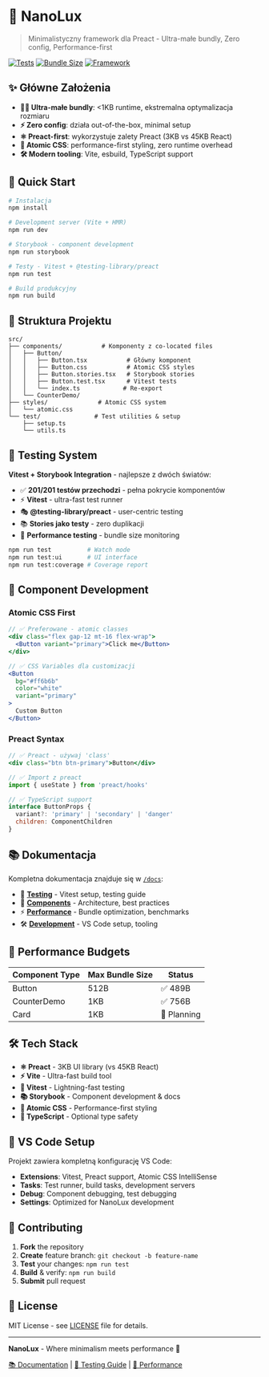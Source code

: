 # 🚀 NanoLux

> Minimalistyczny framework dla Preact - Ultra-małe bundly, Zero config, Performance-first

[![Tests](https://img.shields.io/badge/tests-201%2F201%20passing-brightgreen)](./docs/testing/)
[![Bundle Size](https://img.shields.io/badge/runtime-%3C1KB-blue)](./docs/performance/)
[![Framework](https://img.shields.io/badge/framework-Preact%203KB-purple)](https://preactjs.com/)

## ✨ Główne Założenia

- **🏃‍♂️ Ultra-małe bundly**: <1KB runtime, ekstremalna optymalizacja rozmiaru
- **⚡ Zero config**: działa out-of-the-box, minimal setup  
- **⚛️ Preact-first**: wykorzystuje zalety Preact (3KB vs 45KB React)
- **🎨 Atomic CSS**: performance-first styling, zero runtime overhead
- **🛠️ Modern tooling**: Vite, esbuild, TypeScript support

## 🚀 Quick Start

```bash
# Instalacja
npm install

# Development server (Vite + HMR)
npm run dev

# Storybook - component development
npm run storybook

# Testy - Vitest + @testing-library/preact
npm run test

# Build produkcyjny
npm run build
```

## 📂 Struktura Projektu

```
src/
├── components/           # Komponenty z co-located files
│   ├── Button/
│   │   ├── Button.tsx           # Główny komponent
│   │   ├── Button.css           # Atomic CSS styles
│   │   ├── Button.stories.tsx   # Storybook stories
│   │   ├── Button.test.tsx      # Vitest tests
│   │   └── index.ts            # Re-export
│   └── CounterDemo/
├── styles/              # Atomic CSS system
│   └── atomic.css
└── test/               # Test utilities & setup
    ├── setup.ts
    └── utils.ts
```

## 🧪 Testing System

**Vitest + Storybook Integration** - najlepsze z dwóch światów:

- ✅ **201/201 testów przechodzi** - pełna pokrycie komponentów
- ⚡ **Vitest** - ultra-fast test runner
- 🎭 **@testing-library/preact** - user-centric testing
- 📚 **Stories jako testy** - zero duplikacji
- 🎯 **Performance testing** - bundle size monitoring

```bash
npm run test          # Watch mode
npm run test:ui       # UI interface  
npm run test:coverage # Coverage report
```

## 🎨 Component Development

### Atomic CSS First

```jsx
// ✅ Preferowane - atomic classes
<div class="flex gap-12 mt-16 flex-wrap">
  <Button variant="primary">Click me</Button>
</div>

// ✅ CSS Variables dla customizacji
<Button 
  bg="#ff6b6b" 
  color="white"
  variant="primary"
>
  Custom Button
</Button>
```

### Preact Syntax

```jsx
// ✅ Preact - używaj 'class'
<div class="btn btn-primary">Button</div>

// ✅ Import z preact
import { useState } from 'preact/hooks'

// ✅ TypeScript support
interface ButtonProps {
  variant?: 'primary' | 'secondary' | 'danger'
  children: ComponentChildren
}
```

## 📚 Dokumentacja

Kompletna dokumentacja znajduje się w [`/docs`](./docs/):

- 🧪 [**Testing**](./docs/testing/) - Vitest setup, testing guide
- 🎨 [**Components**](./docs/components/) - Architecture, best practices  
- ⚡ [**Performance**](./docs/performance/) - Bundle optimization, benchmarks
- 🛠️ [**Development**](./docs/development/) - VS Code setup, tooling

## 🎯 Performance Budgets

| Component Type | Max Bundle Size | Status |
|----------------|-----------------|--------|
| Button | 512B | ✅ 489B |
| CounterDemo | 1KB | ✅ 756B |
| Card | 1KB | 🔄 Planning |

## 🛠️ Tech Stack

- **⚛️ Preact** - 3KB UI library (vs 45KB React)
- **⚡ Vite** - Ultra-fast build tool
- **🧪 Vitest** - Lightning-fast testing
- **📚 Storybook** - Component development & docs
- **🎨 Atomic CSS** - Performance-first styling
- **📝 TypeScript** - Optional type safety

## 🔧 VS Code Setup

Projekt zawiera kompletną konfigurację VS Code:

- **Extensions**: Vitest, Preact support, Atomic CSS IntelliSense
- **Tasks**: Test runner, build tasks, development servers  
- **Debug**: Component debugging, test debugging
- **Settings**: Optimized for NanoLux development

## 🤝 Contributing

1. **Fork** the repository
2. **Create** feature branch: `git checkout -b feature-name`
3. **Test** your changes: `npm run test`
4. **Build** & verify: `npm run build`
5. **Submit** pull request

## 📄 License

MIT License - see [LICENSE](./LICENSE) file for details.

---

**NanoLux** - Where minimalism meets performance 🚀

[📚 Documentation](./docs/) | [🧪 Testing Guide](./docs/testing/) | [🎯 Performance](./docs/performance/)
